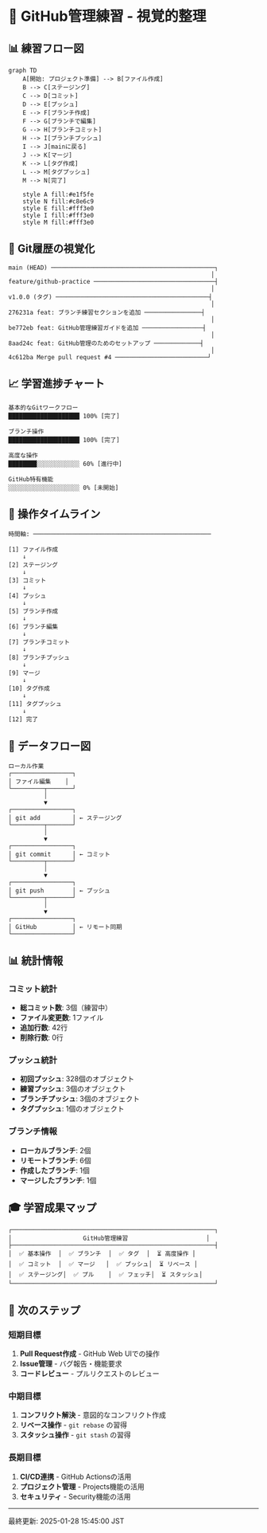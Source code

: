 # 🎯 GitHub管理練習 - 視覚的整理

## 📊 練習フロー図

```mermaid
graph TD
    A[開始: プロジェクト準備] --> B[ファイル作成]
    B --> C[ステージング]
    C --> D[コミット]
    D --> E[プッシュ]
    E --> F[ブランチ作成]
    F --> G[ブランチで編集]
    G --> H[ブランチコミット]
    H --> I[ブランチプッシュ]
    I --> J[mainに戻る]
    J --> K[マージ]
    K --> L[タグ作成]
    L --> M[タグプッシュ]
    M --> N[完了]
    
    style A fill:#e1f5fe
    style N fill:#c8e6c9
    style E fill:#fff3e0
    style I fill:#fff3e0
    style M fill:#fff3e0
```

## 🌳 Git履歴の視覚化

```
main (HEAD) ──────────────────────────────────────────────┐
                                                         │
feature/github-practice ──────────────────────────────────┤
                                                         │
v1.0.0 (タグ) ───────────────────────────────────────────┤
                                                         │
276231a feat: ブランチ練習セクションを追加 ────────────────┤
                                                         │
be772eb feat: GitHub管理練習ガイドを追加 ─────────────────┤
                                                         │
8aad24c feat: GitHub管理のためのセットアップ ─────────────┤
                                                         │
4c612ba Merge pull request #4 ──────────────────────────┘
```

## 📈 学習進捗チャート

```
基本的なGitワークフロー
████████████████████ 100% [完了]

ブランチ操作
████████████████████ 100% [完了]

高度な操作
████████░░░░░░░░░░░░ 60% [進行中]

GitHub特有機能
░░░░░░░░░░░░░░░░░░░░ 0% [未開始]
```

## 🎯 操作タイムライン

```
時間軸: ──────────────────────────────────────────────────

[1] ファイル作成
    ↓
[2] ステージング
    ↓
[3] コミット
    ↓
[4] プッシュ
    ↓
[5] ブランチ作成
    ↓
[6] ブランチ編集
    ↓
[7] ブランチコミット
    ↓
[8] ブランチプッシュ
    ↓
[9] マージ
    ↓
[10] タグ作成
    ↓
[11] タグプッシュ
    ↓
[12] 完了
```

## 🔄 データフロー図

```
ローカル作業
┌─────────────────┐
│ ファイル編集    │
└─────────┬───────┘
          │
          ▼
┌─────────────────┐
│ git add         │ ← ステージング
└─────────┬───────┘
          │
          ▼
┌─────────────────┐
│ git commit      │ ← コミット
└─────────┬───────┘
          │
          ▼
┌─────────────────┐
│ git push        │ ← プッシュ
└─────────┬───────┘
          │
          ▼
┌─────────────────┐
│ GitHub          │ ← リモート同期
└─────────────────┘
```

## 📊 統計情報

### コミット統計
- **総コミット数**: 3個（練習中）
- **ファイル変更数**: 1ファイル
- **追加行数**: 42行
- **削除行数**: 0行

### プッシュ統計
- **初回プッシュ**: 328個のオブジェクト
- **練習プッシュ**: 3個のオブジェクト
- **ブランチプッシュ**: 3個のオブジェクト
- **タグプッシュ**: 1個のオブジェクト

### ブランチ情報
- **ローカルブランチ**: 2個
- **リモートブランチ**: 6個
- **作成したブランチ**: 1個
- **マージしたブランチ**: 1個

## 🎓 学習成果マップ

```
┌─────────────────────────────────────────────────────────┐
│                    GitHub管理練習                      │
├─────────────────────────────────────────────────────────┤
│  ✅ 基本操作  │  ✅ ブランチ  │  ✅ タグ  │  ⏳ 高度操作 │
│  ✅ コミット  │  ✅ マージ   │  ✅ プッシュ│  ⏳ リベース │
│  ✅ ステージング│  ✅ プル    │  ✅ フェッチ│  ⏳ スタッシュ│
└─────────────────────────────────────────────────────────┘
```

## 🚀 次のステップ

### 短期目標
1. **Pull Request作成** - GitHub Web UIでの操作
2. **Issue管理** - バグ報告・機能要求
3. **コードレビュー** - プルリクエストのレビュー

### 中期目標
1. **コンフリクト解決** - 意図的なコンフリクト作成
2. **リベース操作** - `git rebase` の習得
3. **スタッシュ操作** - `git stash` の習得

### 長期目標
1. **CI/CD連携** - GitHub Actionsの活用
2. **プロジェクト管理** - Projects機能の活用
3. **セキュリティ** - Security機能の活用

---

最終更新: 2025-01-28 15:45:00 JST
